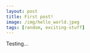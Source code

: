 ```yaml
---
layout: post
title: First post!
image: /img/hello_world.jpeg
tags: [random, exciting-stuff]
---
```


Testing...
